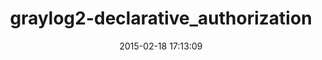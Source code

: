 ---
layout: post
title:  "graylog2-declarative_authorization"
repo:   "cipherpunk/declarative_authorization"
date:   2015-02-18 17:13:09
gemurl: http://github.com/cipherpunk/declarative_authorization
---
